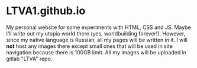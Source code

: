 # LTVA1.github.io

My personal website for some experiments with HTML, CSS and JS. Maybe I'll write out my utopia world there (yes, worldbuilding forever!). However, since my native language is Russian, all my pages will be written in it. I will **not** host any images there except small ones that will be used in site navigation because there is 100GB limit. All my images will be uploaded in gitlab "LTVA" repo.